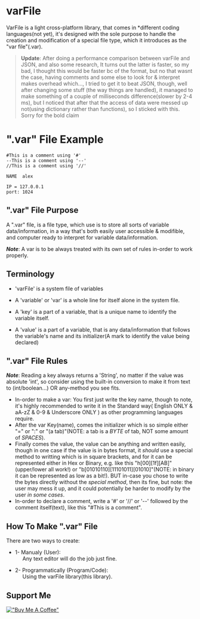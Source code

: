 # varFile

VarFile is a light cross-platform library, that comes in *different coding languages(not yet), it's designed with the sole purpose to handle the creation and modification of a special file type, which it introduces as the "var file"(.var).

> **Update**: After doing a performance comparison between varFile and JSON, and also some research, It turns out the latter is faster, so my bad, I thought this would be faster bc of the format, but no that wasnt the case, having comments and some else to look for & interpret makes overhead which..., I tried to get it to beat JSON, though, well after changing some stuff (the way things are handled), it managed to make something of a couple of milliseconds difference(slower by 2-4 ms), but I noticed that after that the access of data were messed up not(using dictionary rather than functions), so I sticked with this. Sorry for the bold claim

# ".var" File Example

    #This is a comment using '#'
    --This is a comment using '--'
    //This is a comment using '//'

    NAME  alex

    IP = 127.0.0.1
    port: 1024



## ".var" File Purpose
A ".var" file, is a file type, which use is to store all sorts of variable data/information, in a way that's both easily user accessible & modifible, and computer ready to interpret for variable data/information.

**_Note_**: A var is to be always treated with its own set of rules in-order to work properly.


## Terminology
- 'varFile' is a system file of variables

- A 'variable' or 'var' is a whole line for itself alone in the system file.
- A 'key' is a part of a variable, that is a unique name to identify the variable itself.
- A 'value' is a part of a variable, that is any data/information that follows the variable's name and its initializer(A mark to identify the value being declared)


## ".var" File Rules

**_Note_**: Reading a key always returns a 'String', no matter if the value was absolute 'int', so consider using the built-in conversion to make it from text to (int/boolean...) OR any-method you see fits.

- In-order to make a var: You first just write the key name, though to note, it's highly recommended to write it in the Standard way( English ONLY & aA-zZ & 0-9 & Underscore ONLY ) as other programming languages require.
- After the var Key(name), comes the initializer which is so simple either  "=" or ":" or "(a tab)"(NOTE: a tab is a *BYTE* of tab, NOT some amount of *SPACES*).
- Finally comes the value, the value can be anything and written easily, though in one case if the value is in bytes format, it *should* use a special method to writting which is in square brackets, and for it can be represented either in Hex or Binary, e.g. like this "h[00][1f][AB]"(upper/lower all work!)   or   "b[01010110][11101011][01010]"(NOTE: in binary it can be represented as low as a bit!). BUT in-case you chose to write the bytes directly without the *special method*, then its fine, but note: the user may mess it up, and it could potentially be harder to modify by the user *in some cases*.
- In-order to declare a comment, write a '#' or '//' or '--' followed by the comment itself(text), like this "#This is a comment".


## How To Make ".var" File

There are two ways to create:
- 1- Manualy (User):<br>
&nbsp;&nbsp;&nbsp;&nbsp;&nbsp;Any text editor will do the job just fine.

- 2- Programmatically (Program/Code):<br>
&nbsp;&nbsp;&nbsp;&nbsp;&nbsp;Using the varFile library(this library).


## Support Me
[!["Buy Me A Coffee"](https://www.buymeacoffee.com/assets/img/custom_images/orange_img.png)](https://www.buymeacoffee.com/ChronoNewton)

